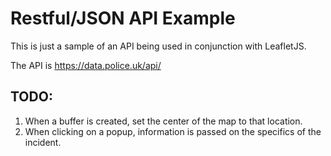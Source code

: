 # Restful/JSON API Example

This is just a sample of an API being used in conjunction with LeafletJS. 

The API is https://data.police.uk/api/

## TODO:
1. When a buffer is created, set the center of the map to that location. 
2. When clicking on a popup, information is passed on the specifics of the incident. 
